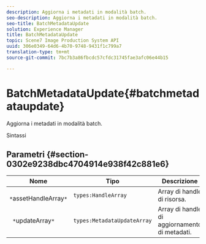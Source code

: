 ```yaml
---
description: Aggiorna i metadati in modalità batch.
seo-description: Aggiorna i metadati in modalità batch.
seo-title: BatchMetadataUpdate
solution: Experience Manager
title: BatchMetadataUpdate
topic: Scene7 Image Production System API
uuid: 306e0349-64d6-4b70-9748-9431f1c799a7
translation-type: tm+mt
source-git-commit: 7bc7b3a86fbcdc57cfdc31745fae3afc06e44b15

---
```



# BatchMetadataUpdate{#batchmetadataupdate}

Aggiorna i metadati in modalità batch.

Sintassi

## Parametri {#section-0302e9238dbc4704914e938f42c881e6}

| Nome | Tipo | Descrizione |
|---|---|---|
| ` *`assetHandleArray`*` | `types:HandleArray` | Array di handle di risorsa. |
| ` *`updateArray`*` | `types:MetadataUpdateArray` | Array di handle di aggiornamento di metadati. |

